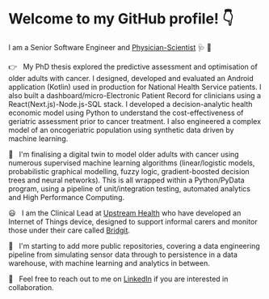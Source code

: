 # Welcome to my GitHub profile! 👇

I am a Senior Software Engineer and [Physician-Scientist](https://www.hyms.ac.uk/about/people/gordon-mckenzie) 🩺 🧪

👉 &nbsp; My PhD thesis explored the predictive assessment and optimisation of older adults with cancer. I designed, developed and evaluated an Android application (Kotlin) used in production for National Health Service patients. I also built a dashboard/micro-Electronic Patient Record for clinicians using a React(Next.js)-Node.js-SQL stack. I developed a decision-analytic health economic model using Python to understand the cost-effectiveness of geriatric assessment prior to cancer treatment. I also engineered a complex model of an oncogeriatric population using synthetic data driven by machine learning. 

🤔 &nbsp; I'm finalising a digital twin to model older adults with cancer using numerous supervised machine learning algorithms (linear/logistic models, probabilistic graphical modelling, fuzzy logic, gradient-boosted decision trees and neural networks). This is all wrapped within a Python/PyData program, using a pipeline of unit/integration testing, automated analytics and High Performance Computing.

😃 &nbsp; I am the Clinical Lead at [Upstream Health](https://upstream.health) who have developed an Internet of Things device, designed to support informal carers and monitor those under their care called [Bridgit](https://bridgit.care). 

🌱 &nbsp; I'm starting to add more public repositories, covering a data engineering pipeline from simulating sensor data through to persistence in a data warehouse, with machine learning and analytics in between. 

💬 &nbsp; Feel free to reach out to me on [LinkedIn](https://www.linkedin.com/in/gordon-a-g-mckenzie/) if you are interested in collaboration. 
